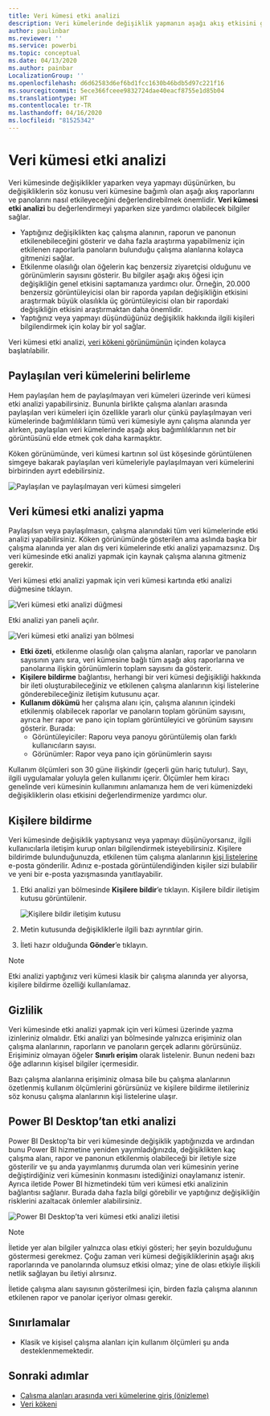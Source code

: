 ```yaml
---
title: Veri kümesi etki analizi
description: Veri kümelerinde değişiklik yapmanın aşağı akış etkisini görselleştirin ve analiz edin.
author: paulinbar
ms.reviewer: ''
ms.service: powerbi
ms.topic: conceptual
ms.date: 04/13/2020
ms.author: painbar
LocalizationGroup: ''
ms.openlocfilehash: d6d62583d6ef6bd1fcc1630b46bdb5d97c221f16
ms.sourcegitcommit: 5ece366fceee9832724dae40eacf8755e1d85b04
ms.translationtype: HT
ms.contentlocale: tr-TR
ms.lasthandoff: 04/16/2020
ms.locfileid: "81525342"
---
```

# <a name="dataset-impact-analysis"></a>Veri kümesi etki analizi

Veri kümesinde değişiklikler yaparken veya yapmayı düşünürken, bu değişikliklerin söz konusu veri kümesine bağımlı olan aşağı akış raporlarını ve panolarını nasıl etkileyeceğini değerlendirebilmek önemlidir. **Veri kümesi etki analizi** bu değerlendirmeyi yaparken size yardımcı olabilecek bilgiler sağlar.
* Yaptığınız değişiklikten kaç çalışma alanının, raporun ve panonun etkilenebileceğini gösterir ve daha fazla araştırma yapabilmeniz için etkilenen raporlarla panoların bulunduğu çalışma alanlarına kolayca gitmenizi sağlar.
* Etkilenme olasılığı olan öğelerin kaç benzersiz ziyaretçisi olduğunu ve görünümlerin sayısını gösterir. Bu bilgiler aşağı akış öğesi için değişikliğin genel etkisini saptamanıza yardımcı olur. Örneğin, 20.000 benzersiz görüntüleyicisi olan bir raporda yapılan değişikliğin etkisini araştırmak büyük olasılıkla üç görüntüleyicisi olan bir rapordaki değişikliğin etkisini araştırmaktan daha önemlidir.
* Yaptığınız veya yapmayı düşündüğünüz değişiklik hakkında ilgili kişileri bilgilendirmek için kolay bir yol sağlar.

Veri kümesi etki analizi, [veri kökeni görünümünün](service-data-lineage.md) içinden kolayca başlatılabilir.

## <a name="identifying-shared-datasets"></a>Paylaşılan veri kümelerini belirleme

Hem paylaşılan hem de paylaşılmayan veri kümeleri üzerinde veri kümesi etki analizi yapabilirsiniz. Bununla birlikte çalışma alanları arasında paylaşılan veri kümeleri için özellikle yararlı olur çünkü paylaşılmayan veri kümelerinde bağımlılıkların tümü veri kümesiyle aynı çalışma alanında yer alırken, paylaşılan veri kümelerinde aşağı akış bağımlılıklarının net bir görüntüsünü elde etmek çok daha karmaşıktır.

Köken görünümünde, veri kümesi kartının sol üst köşesinde görüntülenen simgeye bakarak paylaşılan veri kümeleriyle paylaşılmayan veri kümelerini birbirinden ayırt edebilirsiniz.

![Paylaşılan ve paylaşılmayan veri kümesi simgeleri](media/service-dataset-impact-analysis/shared-unshared-icon.png)

## <a name="perform-dataset-impact-analysis"></a>Veri kümesi etki analizi yapma

Paylaşılsın veya paylaşılmasın, çalışma alanındaki tüm veri kümelerinde etki analizi yapabilirsiniz. Köken görünümünde gösterilen ama aslında başka bir çalışma alanında yer alan dış veri kümelerinde etki analizi yapamazsınız. Dış veri kümesinde etki analizi yapmak için kaynak çalışma alanına gitmeniz gerekir.

Veri kümesi etki analizi yapmak için veri kümesi kartında etki analizi düğmesine tıklayın.

![Veri kümesi etki analizi düğmesi](media/service-dataset-impact-analysis/open-analysis-pane-button.png)

Etki analizi yan paneli açılır.

![Veri kümesi etki analizi yan bölmesi](media/service-dataset-impact-analysis/service-impact-analysis-pane.png)

* **Etki özeti**, etkilenme olasılığı olan çalışma alanları, raporlar ve panoların sayısının yanı sıra, veri kümesine bağlı tüm aşağı akış raporlarına ve panolarına ilişkin görünümlerin toplam sayısını da gösterir.
* **Kişilere bildirme** bağlantısı, herhangi bir veri kümesi değişikliği hakkında bir ileti oluşturabileceğiniz ve etkilenen çalışma alanlarının kişi listelerine gönderebileceğiniz iletişim kutusunu açar. 
* **Kullanım dökümü** her çalışma alanı için, çalışma alanının içindeki etkilenmiş olabilecek raporlar ve panoların toplam görünüm sayısını, ayrıca her rapor ve pano için toplam görüntüleyici ve görünüm sayısını gösterir. Burada:
   * Görüntüleyiciler: Raporu veya panoyu görüntülemiş olan farklı kullanıcıların sayısı.
   * Görünümler: Rapor veya pano için görünümlerin sayısı

Kullanım ölçümleri son 30 güne ilişkindir (geçerli gün hariç tutulur). Sayı, ilgili uygulamalar yoluyla gelen kullanımı içerir. Ölçümler hem kiracı genelinde veri kümesinin kullanımını anlamanıza hem de veri kümenizdeki değişikliklerin olası etkisini değerlendirmenize yardımcı olur.

## <a name="notify-contacts"></a>Kişilere bildirme

Veri kümesinde değişiklik yaptıysanız veya yapmayı düşünüyorsanız, ilgili kullanıcılarla iletişim kurup onları bilgilendirmek isteyebilirsiniz. Kişilere bildirimde bulunduğunuzda, etkilenen tüm çalışma alanlarının [kişi listelerine](../service-create-the-new-workspaces.md#workspace-contact-list) e-posta gönderilir. Adınız e-postada görüntülendiğinden kişiler sizi bulabilir ve yeni bir e-posta yazışmasında yanıtlayabilir. 

1. Etki analizi yan bölmesinde **Kişilere bildir**’e tıklayın. Kişilere bildir iletişim kutusu görüntülenir.

   ![Kişilere bildir iletişim kutusu](media/service-dataset-impact-analysis/notify-contacts-dialog.png)

1. Metin kutusunda değişikliklerle ilgili bazı ayrıntılar girin.
1. İleti hazır olduğunda **Gönder**’e tıklayın.

> [!NOTE]
> Etki analizi yaptığınız veri kümesi klasik bir çalışma alanında yer alıyorsa, kişilere bildirme özelliği kullanılamaz.

## <a name="privacy"></a>Gizlilik

Veri kümesinde etki analizi yapmak için veri kümesi üzerinde yazma izinleriniz olmalıdır. Etki analizi yan bölmesinde yalnızca erişiminiz olan çalışma alanlarının, raporların ve panoların gerçek adlarını görürsünüz. Erişiminiz olmayan öğeler **Sınırlı erişim** olarak listelenir. Bunun nedeni bazı öğe adlarının kişisel bilgiler içermesidir.

Bazı çalışma alanlarına erişiminiz olmasa bile bu çalışma alanlarının özetlenmiş kullanım ölçümlerini görürsünüz ve kişilere bildirme iletileriniz söz konusu çalışma alanlarının kişi listelerine ulaşır.

## <a name="impact-analysis-from-power-bi-desktop"></a>Power BI Desktop’tan etki analizi

Power BI Desktop’ta bir veri kümesinde değişiklik yaptığınızda ve ardından bunu Power BI hizmetine yeniden yayımladığınızda, değişiklikten kaç çalışma alanı, rapor ve panonun etkilenmiş olabileceği bir iletiyle size gösterilir ve şu anda yayımlanmış durumda olan veri kümesinin yerine değiştirdiğiniz veri kümesinin konmasını istediğinizi onaylamanız istenir. Ayrıca iletide Power BI hizmetindeki tüm veri kümesi etki analizinin bağlantısı sağlanır. Burada daha fazla bilgi görebilir ve yaptığınız değişikliğin risklerini azaltacak önlemler alabilirsiniz.

![Power BI Desktop’ta veri kümesi etki analizi iletisi](media/service-dataset-impact-analysis/service-dataset-impact-analysis-desktop-warning.png)

> [!NOTE]
> İletide yer alan bilgiler yalnızca olası etkiyi gösteri; her şeyin bozulduğunu göstermesi gerekmez. Çoğu zaman veri kümesi değişikliklerinin aşağı akış raporlarında ve panolarında olumsuz etkisi olmaz; yine de olası etkiyle ilişkili netlik sağlayan bu iletiyi alırsınız.
>
>İletide çalışma alanı sayısının gösterilmesi için, birden fazla çalışma alanının etkilenen rapor ve panolar içeriyor olması gerekir.

## <a name="limitations"></a>Sınırlamalar

* Klasik ve kişisel çalışma alanları için kullanım ölçümleri şu anda desteklenmemektedir.

## <a name="next-steps"></a>Sonraki adımlar

* [Çalışma alanları arasında veri kümelerine giriş (önizleme)](../service-datasets-across-workspaces.md)
* [Veri kökeni](service-data-lineage.md)
